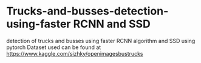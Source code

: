 # Trucks-and-busses-detection-using-faster RCNN and SSD
detection of trucks and busses using faster RCNN  algorithm and SSD using pytorch 
Dataset used can be found at https://www.kaggle.com/sizhky/openimagesbustrucks
